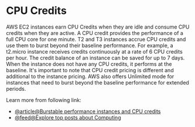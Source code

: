 # CPU Credits

AWS EC2 instances earn CPU Credits when they are idle and consume CPU credits when they are active. A CPU credit provides the performance of a full CPU core for one minute. T2 and T3 instances accrue CPU credits and use them to burst beyond their baseline performance. For example, a t2.micro instance receives credits continuously at a rate of 6 CPU credits per hour. The credit balance of an instance can be saved for up to 7 days. When the instance does not have any CPU credits, it performs at the baseline. It's important to note that CPU credit pricing is different and additional to the instance pricing. AWS also offers Unlimited mode for instances that need to burst beyond the baseline performance for extended periods.

Learn more from following link:

- [@article@Burstable performance instances and CPU credits](https://docs.aws.amazon.com/AWSEC2/latest/UserGuide/burstable-credits-baseline-concepts.html)
- [@feed@Explore top posts about Computing](https://app.daily.dev/tags/computing?ref=roadmapsh)
